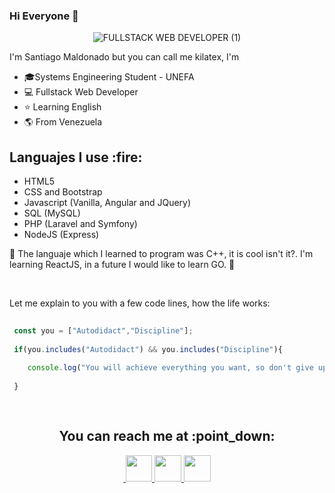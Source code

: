 
### Hi Everyone 👋

<div align="center">
  
![FULLSTACK WEB DEVELOPER (1)](https://user-images.githubusercontent.com/61796010/126690944-17c1f2f0-3d15-4516-958f-316f9bb9ce74.gif)
  
</div>

I'm Santiago Maldonado but you can call me kilatex, I'm
- 🎓Systems Engineering Student - UNEFA
- :computer: Fullstack Web Developer
- :star: Learning English 
- :earth_americas: From Venezuela

<h2 >Languajes I use :fire:</h2>

- HTML5
- CSS and Bootstrap
- Javascript (Vanilla, Angular and JQuery)
- SQL (MySQL)
- PHP (Laravel and Symfony)
- NodeJS (Express)

:memo: The languaje which I learned to program  was C++, it is cool isn't it?. I'm learning ReactJS, in a future I would like to learn GO. :star2:

<br>

Let me explain to you with a few code lines, how the life works:
```javascript
  
 const you = ["Autodidact","Discipline"]; 
 
 if(you.includes("Autodidact") && you.includes("Discipline"){
 
    console.log("You will achieve everything you want, so don't give up and go ahead!");
    
 }
  
  
```

<h2 align="center">You can reach me at :point_down:</h2>

<div align="center">
    <a href="https://t.me/kilatex" target="_blank">
        <img src="https://user-images.githubusercontent.com/61796010/126672165-275a7891-5735-4c88-a01d-53203696a24c.png" alt="" srcset="">
    </a>  
    <a href="https://www.linkedin.com/in/santiagodsantiago/" target="_blank">
        <img src="https://user-images.githubusercontent.com/61796010/126674271-7056816b-fb5c-4b62-819f-32db6428499f.png"  height="42" width="42" alt="" srcset="">
    </a>
    <a href="https://www.youtube.com/channel/UCkuPTxli4WayVHVjZ_wTZdw" target="_blank">
        <img src="https://user-images.githubusercontent.com/61796010/126675107-347517fd-3a5e-4baf-aad4-a0865fd2c06d.png"  height="42" width="43" alt="" srcset="">
    </a>
    <a href="https://twitter.com/kilatexyz" target="_blank">
        <img src="https://user-images.githubusercontent.com/61796010/126675670-e43a9ccb-f887-4c2e-8a1b-2c6e3184f820.png"  height="42" width="43" alt="" srcset="">
    </a>
</div>

